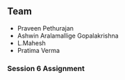 
## Team ##

* Praveen Pethurajan
* Ashwin Aralamallige Gopalakrishna
* L.Mahesh
* Pratima Verma

### Session 6 Assignment ###
